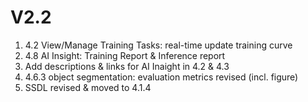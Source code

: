 # V2.2

1. 4.2 View/Manage Training Tasks: real-time update training curve
2. 4.8 AI Insight: Training Report & Inference report
3. Add descriptions & links for AI Inaight in 4.2 & 4.3
4. 4.6.3 object segmentation: evaluation metrics revised (incl. figure)
5. SSDL revised & moved to 4.1.4
